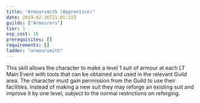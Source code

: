 ```yaml
---
title: "Armoursmith (Apprentice)"
date: 2019-02-16T21:01:22Z
guilds: ["Armourers"]
tier: 1
osp_cost: 10
prerequisites: []
requirements: []
ladder: "armoursmith"
---
```

This skill allows the character to make a level 1 suit of armour at each LT Main Event with tools that can be obtained and used in the relevant Guild area. The character must gain permission from the Guild to use their facilities. Instead of making a new suit they may reforge an existing suit and improve it by one level, subject to the normal restrictions on reforging.